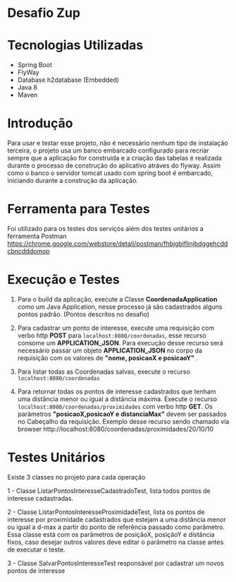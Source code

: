 # Desafio Zup

# Tecnologias Utilizadas

* Spring Boot
* FlyWay
* Database h2database (Embedded)
* Java 8
* Maven

# Introdução

Para usar e testar esse projeto, não é necessário nenhum tipo de instalação terceira, o projeto usa um banco embarcado configurado para recriar sempre que a aplicação for construida e a criação das tabelas é realizada durante o processo de construção do aplicativo atráves do flyway. 
Assim como o banco o servidor tomcat usado com spring boot é embarcado, iniciando durante a construção da aplicação.

# Ferramenta para Testes

Foi utilizado para os testes dos serviços além dos testes unitários a ferramenta Postman https://chrome.google.com/webstore/detail/postman/fhbjgbiflinjbdggehcddcbncdddomop

# Execução e Testes

1. Para o build da aplicação, execute a Classe **CoordenadaApplication** como um Java Application, nesse processo já são    cadastrados alguns pontos padrão. (Pontos descritos no desafio)
 
2. Para cadastrar um ponto de interesse, execute uma requisição com verbo http **POST** para `localhost:8080/coordenadas`, esse recurso consome um **APPLICATION_JSON**. Para execução desse recurso será necessário passar um objeto **APPLICATION_JSON** no corpo da requisição com os valores de **"nome, posicaoX e posicaoY"** .

4. Para listar todas as Coordenadas salvas, execute o recurso `localhost:8080/coordenadas`

5. Para retornar todas os pontos de interesse cadastrados que tenham uma distância menor ou igual a distância máxima. Execute o recurso `localhost:8080/coordenadas/proximidades` com verbo http **GET**. Os parâmetros **"posicaoX,posicaoY e distanciaMax"** devem ser passados no Cabeçalho da requisição. Exemplo desse recurso sendo chamado via browser http://localhost:8080/coordenadas/proximidades/20/10/10

# Testes Unitários

Existe 3 classes no projeto para cada operação

1 - Classe ListarPontosInteresseCadastradoTest, lista todos pontos de interesse cadastradas.

2 - Classe ListarPontosInteresseProximidadeTest, lista os pontos de interesse por proximidade cadastrados que estejam a uma distância menor ou igual a d-max a partir do ponto de referência passado como parâmetro.
Essa classe está com os parâmetros de posiçãoX, posiçãoY e distância fixos, caso desejar outros valores deve editar o parâmetro na classe antes de executar o teste.

3 - Classe SalvarPontosInteresseTest responsável por cadastrar um novos pontos de interesse



